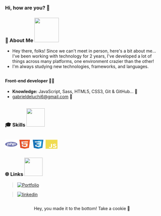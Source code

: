 ### Hi, how are you? 👋

### 🧐 About Me <img src="https://user-images.githubusercontent.com/98788821/209613851-2c554bb7-4571-4322-b7c3-1e34ca111dd1.gif" width="80" height="80"/>

- Hey there, folks! Since we can't meet in person, here's a bit about me... I've been working with technology for 2 years, I've developed a lot of things across many platforms, one environment crazier than the other! <br>
- I'm always studying new technologies, frameworks, and languages. 

##

#### Front-end developer 👨‍💻 

- **Knowledge:** JavaScript, Sass, HTML5, CSS3, Git & GitHub... 🚀
- gabrieldeluchi6@gmail.com 📧

##

### 🎓 Skills <img src="https://user-images.githubusercontent.com/98788821/209614966-decb7a0e-03fe-425a-837d-cd511d6197ee.gif" width="60" height="60"/> 

<div style="display: inline_block"><br>
  <img align="center" alt="PHP" height="30" width="40" src="https://raw.githubusercontent.com/devicons/devicon/master/icons/php/php-plain.svg">
  <img align="center" alt="HTML5" height="30" width="40" src="https://raw.githubusercontent.com/devicons/devicon/master/icons/html5/html5-original.svg">
  <img align="center" alt="CSS3" height="30" width="40" src="https://raw.githubusercontent.com/devicons/devicon/master/icons/css3/css3-original.svg">
  <img align="center" alt="Js" height="30" width="40" src="https://raw.githubusercontent.com/devicons/devicon/master/icons/javascript/javascript-plain.svg">
</div>
  
##
  
### 🌐 Links <img src="https://wealthie.works/wp-content/uploads/WLTH_Fox_Loop_v001.gif" width="60" height="60"/>
>[![Portfolio](https://img.shields.io/badge/Portfolio-000000?style=for-the-badge&logoColor=white)](https://)

>[![linkedin](https://img.shields.io/badge/linkedin-0A66C2?style=for-the-badge&logo=linkedin&logoColor=white)](https://)

##

<div align="center">
    Hey, you made it to the bottom!
    Take a cookie 🍪
</div>

<!---
GabDeluchi/GabDeluchi is a ✨ special ✨ repository because its `README.md` (this file) appears on your GitHub profile.
You can click the Preview link to take a look at your changes.
--->
